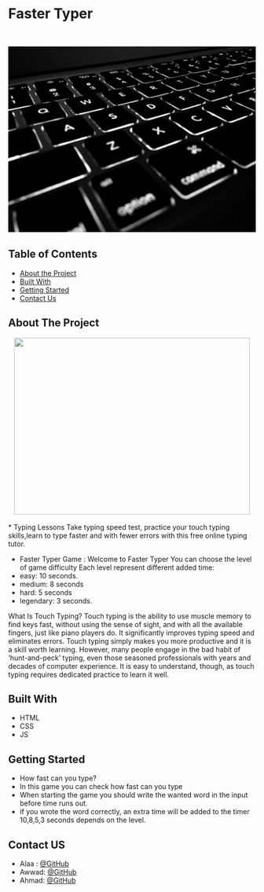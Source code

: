 
# Faster Typer 

<!-- PROJECT LOGO -->
<br />

<p align="center">
  <img src="Typer.jpg"/>
</p>


<!-- TABLE OF CONTENTS -->
## Table of Contents

* [About the Project](#about-the-project)
* [Built With](#built-with)
* [Getting Started](#getting-started)
* [Contact Us](#contact)


<!-- ABOUT THE PROJECT -->
## About The Project
<p align="center">
  <img src="http://gph.is/28Mn8fa" width=480px height=360px; />
</p>
* Typing Lessons
Take typing speed test, practice your touch typing skills,learn to type faster and with 
fewer errors with this free online typing tutor.


* Faster Typer Game : Welcome to Faster Typer You can choose the level of game difficulty
Each level represent different added time:
* easy: 10 seconds.
* medium: 8 seconds
* hard: 5 seconds 
* legendary: 3 seconds.  


What Is Touch Typing?
Touch typing is the ability to use muscle memory to find keys fast, without using the sense of sight, and with all the available fingers, just like piano players do. It significantly improves typing speed and eliminates errors. Touch typing simply makes you more productive and it is a skill worth learning. However, many people engage in the bad habit of ‘hunt-and-peck’ typing, even those seasoned professionals with years and decades of computer experience. It  is easy to understand,
though, as touch typing requires dedicated practice to learn it well.


## Built With
* HTML
* CSS
* JS


<!-- GETTING STARTED -->
## Getting Started
* How fast can you type?
* In this game you can check how fast can you type
* When starting the game you should write the wanted word in the input before time runs out. 
* if you wrote the word correctly, an extra time will be added to the timer 10,8,5,3 seconds depends on the level.


<!-- Contact US -->
## Contact US

* Alaa : [@GitHub](https://github.com/alaabashiyi)
* Awwad: [@GitHub](https://github.com/muhammadawwad9)
* Ahmad: [@GitHub](https://github.com/ahmad420)

